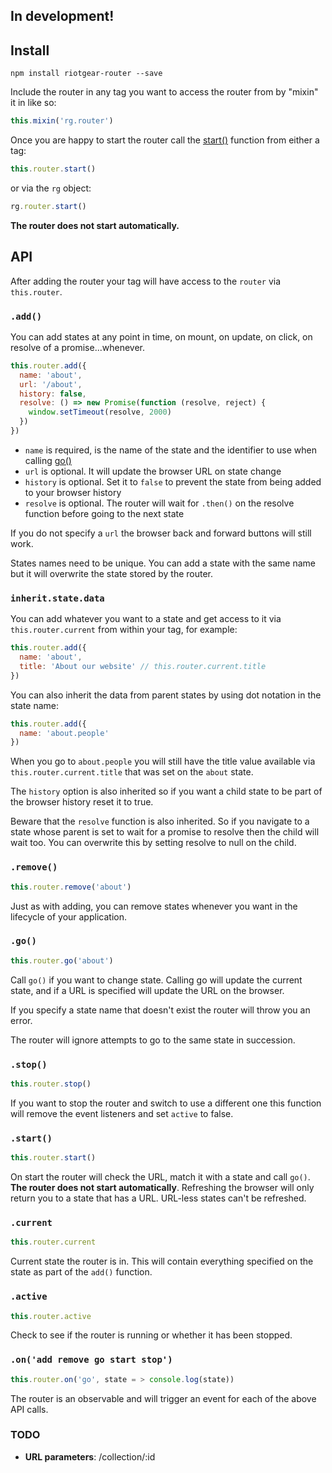 ## In development!

## Install

```
npm install riotgear-router --save
```

Include the router in any tag you want to access the router from by "mixin" it in like so:

```javascript
this.mixin('rg.router')
```

Once you are happy to start the router call the [start()](#start) function from either a tag:

```javascript
this.router.start()
```

or via the `rg` object:

```javascript
rg.router.start()
```

 **The router does not start automatically.**

## API

After adding the router your tag will have access to the `router` via `this.router`.


### `.add()`

You can add states at any point in time, on mount, on update, on click, on resolve of a promise...whenever.

```javascript
this.router.add({
  name: 'about',
  url: '/about',
  history: false,
  resolve: () => new Promise(function (resolve, reject) {
    window.setTimeout(resolve, 2000)
  })
})
```
- `name` is required, is the name of the state and the identifier to use when calling [go()](#go)
- `url` is optional. It will update the browser URL on state change
- `history` is optional. Set it to `false` to prevent the state from being added to your browser history
- `resolve` is optional. The router will wait for `.then()` on the resolve function before going to the next state

If you do not specify a `url` the browser back and forward buttons will still work.

States names need to be unique. You can add a state with the same name but it will overwrite the state stored by the router.

### `inherit.state.data`

You can add whatever you want to a state and get access to it via `this.router.current` from within your tag, for example:

```javascript
this.router.add({
  name: 'about',
  title: 'About our website' // this.router.current.title
})
```

You can also inherit the data from parent states by using dot notation in the state name:

```javascript
this.router.add({
  name: 'about.people'
})
```

When you go to `about.people` you will still have the title value available via `this.router.current.title` that was set on the `about` state.

The `history` option is also inherited so if you want a child state to be part of the browser history reset it to true.

Beware that the `resolve` function is also inherited. So if you navigate to a state whose parent is set to wait for a promise to resolve then the child will wait too. You can overwrite this by setting resolve to null on the child.

### `.remove()`

```javascript
this.router.remove('about')
```
Just as with adding, you can remove states whenever you want in the lifecycle of your application.


### `.go()`

```javascript
this.router.go('about')
```
Call `go()` if you want to change state. Calling go will update the current state, and if a URL is specified will update the URL on the browser.

If you specify a state name that doesn't exist the router will throw you an error.

The router will ignore attempts to go to the same state in succession.

### `.stop()`

```javascript
this.router.stop()
```
If you want to stop the router and switch to use a different one this function will remove the event listeners and set `active` to false.

### `.start()`

```javascript
this.router.start()
```
On start the router will check the URL, match it with a state and call `go()`. **The router does not start automatically**. Refreshing the browser will only return you to a state that has a URL. URL-less states can't be refreshed.

### `.current`

```javascript
this.router.current
```
Current state the router is in. This will contain everything specified on the state as part of the `add()` function.

### `.active`

```javascript
this.router.active
```
Check to see if the router is running or whether it has been stopped.

### `.on('add remove go start stop')`

```javascript
this.router.on('go', state = > console.log(state))
```
The router is an observable and will trigger an event for each of the above API calls.

### TODO

- **URL parameters**: /collection/:id
